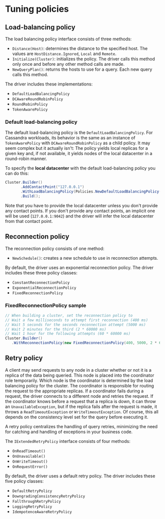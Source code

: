 # Tuning policies

## Load-balancing policy

The load balancing policy interface consists of three methods:

- `Distance(Host)`: determines the distance to the specified host. The values are `HostDistance.Ignored`, `Local` and `Remote`.
- `Initialize(Cluster)`: initializes the policy. The driver calls this method only once and before any other method calls are made.
- `NewQueryPlan()`: returns the hosts to use for a query. Each new query calls this method.

The driver includes these implementations:

- `DefaultLoadBalancingPolicy`
- `DCAwareRoundRobinPolicy`
- `RoundRobinPolicy`
- `TokenAwarePolicy`

### Default load-balancing policy

The default load-balancing policy is the `DefaultLoadBalancingPolicy`. For Cassandra workloads, its behavior is the same as an instance of `TokenAwarePolicy` with `DCAwareRoundRobinPolicy` as a child policy. It may seem complex but it actually isn't: The policy yields local replicas for a given key and, if not available, it yields nodes of the local datacenter in a round-robin manner.

To specify the **local datacenter** with the default load-balancing policy you can do this:

```csharp
Cluster.Builder()
       .AddContactPoint("127.0.0.1")
       .WithLoadBalancingPolicy(Policies.NewDefaultLoadBalancingPolicy("datacenter1"))
       .Build();
```

Note that you have to provide the local datacenter unless you don't provide any contact points. If you don't provide any contact points, an implicit one will be used (`127.0.0.1:9042`) and the driver will infer the local datacenter from that contact point.

## Reconnection policy

The reconnection policy consists of one method:

- `NewSchedule()`: creates a new schedule to use in reconnection attempts.

By default, the driver uses an exponential reconnection policy. The driver includes these three policy classes:

- `ConstantReconnectionPolicy`
- `ExponentialReconnectionPolicy`
- `FixedReconnectionPolicy`

### FixedReconnectionPolicy sample

```csharp
// When building a cluster, set the reconnection policy to 
// Wait a few milliseconds to attempt first reconnection (400 ms) 
// Wait 5 seconds for the seconds reconnection attempt (5000 ms) 
// Wait 2 minutes for the third (2 * 60000 ms) 
// Wait 1 hour for the following attempts (60 * 60000 ms) 
Cluster.Builder()
   .WithReconnectionPolicy(new FixedReconnectionPolicy(400, 5000, 2 * 60000, 60 * 60000)
```

## Retry policy

A client may send requests to any node in a cluster whether or not it is a replica of the data being queried. This
node is placed into the coordinator role temporarily. Which node is the coordinator is determined by the load
balancing policy for the cluster. The coordinator is responsible for routing the request to the appropriate replicas.
If a coordinator fails during a request, the driver connects to a different node and retries the request. If the
coordinator knows before a request that a replica is down, it can throw an `UnavailableException`, but if the replica
fails after the request is made, it throws a `ReadTimeoutException` or `WriteTimeoutException`. Of course, this all
depends on the consistency level set for the query before executing it.

A retry policy centralizes the handling of query retries, minimizing the need for catching and handling of exceptions
in your business code.

The `IExtendedRetryPolicy` interface consists of four methods:

- `OnReadTimeout()`
- `OnUnavailable()`
- `OnWriteTimeout()`
- `OnRequestError()`

By default, the driver uses a default retry policy. The driver includes these five policy classes:

- `DefaultRetryPolicy`
- `DowngradingConsistencyRetryPolicy`
- `FallthroughRetryPolicy`
- `LoggingRetryPolicy`
- `IdempotenceAwareRetryPolicy`
